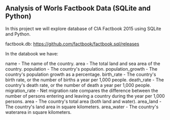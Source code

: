 ## Analysis of Worls Factbook Data (SQLite and Python)

In this project we will explore database of CIA Factbook 2015 using SQLite and Python.

factbook.db: https://github.com/factbook/factbook.sql/releases

In the databook we have:

name - The name of the country.
area - The total land and sea area of the country.
population - The country's population.
population_growth - The country's population growth as a percentage.
birth_rate - The country's birth rate, or the number of births a year per 1,000 people.
death_rate - The country's death rate, or the number of death a year per 1,000 people.
migration_rate - Net migration rate compares the difference between the number of persons
entering and leaving a country during the year per 1,000 persons.
area - The country's total area (both land and water).
area_land - The country's land area in square kilometers.
area_water - The country's waterarea in square kilometers.


